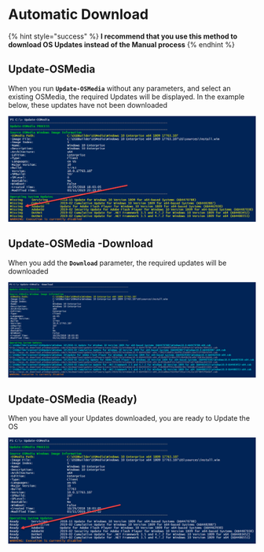 # Automatic Download

{% hint style="success" %}
**I recommend that you use this method to download OS Updates instead of the Manual process**
{% endhint %}

## Update-OSMedia

When you run **`Update-OSMedia`** without any parameters, and select an existing OSMedia, the required Updates will be displayed.  In the example below, these updates have not been downloaded

![](../../../../.gitbook/assets/image%20%2893%29.png)

## Update-OSMedia -Download

When you add the **`Download`** parameter, the required updates will be downloaded 

![](../../../../.gitbook/assets/image%20%28231%29.png)

## Update-OSMedia \(Ready\)

When you have all your Updates downloaded, you are ready to Update the OS

![](../../../../.gitbook/assets/image%20%28194%29.png)



